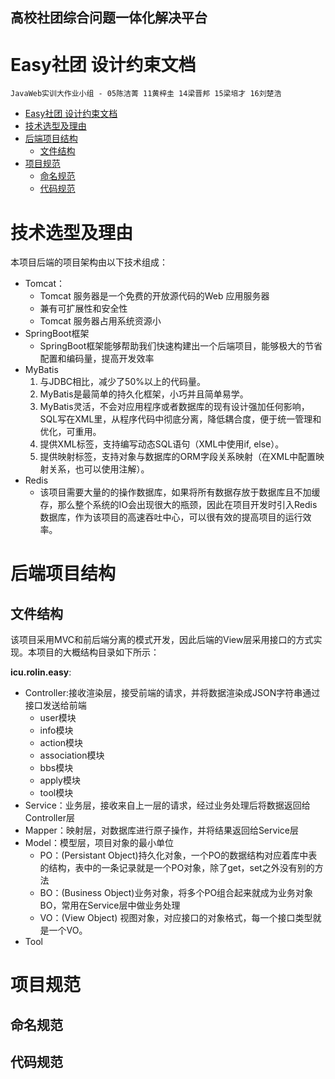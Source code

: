 <!--
 * @Description: Rolin`s code edit
 * @Author: Rolin-Code
 * @Date: 2021-10-29 12:54:03
 * @LastEditors: Rolin
 * @Code-Function-What do you want to do: 
-->
## 高校社团综合问题一体化解决平台
# Easy社团 设计约束文档
`JavaWeb实训大作业小组 - 05陈洁菁 11黄梓圭 14梁晋邦 15梁培才 16刘楚浩`

- [Easy社团 设计约束文档](#easy社团-设计约束文档)
- [技术选型及理由](#技术选型及理由)
- [后端项目结构](#后端项目结构)
  - [文件结构](#文件结构)
- [项目规范](#项目规范)
  - [命名规范](#命名规范)
  - [代码规范](#代码规范)

# 技术选型及理由
本项目后端的项目架构由以下技术组成：
- Tomcat：
    - Tomcat 服务器是一个免费的开放源代码的Web 应用服务器
    - 兼有可扩展性和安全性
    - Tomcat 服务器占用系统资源小
- SpringBoot框架
    - SpringBoot框架能够帮助我们快速构建出一个后端项目，能够极大的节省配置和编码量，提高开发效率
- MyBatis
  1. 与JDBC相比，减少了50%以上的代码量。
  2. MyBatis是最简单的持久化框架，小巧并且简单易学。
  3. MyBatis灵活，不会对应用程序或者数据库的现有设计强加任何影响，SQL写在XML里，从程序代码中彻底分离，降低耦合度，便于统一管理和优化，可重用。
  4. 提供XML标签，支持编写动态SQL语句（XML中使用if, else）。
  5. 提供映射标签，支持对象与数据库的ORM字段关系映射（在XML中配置映射关系，也可以使用注解）。
- Redis
  - 该项目需要大量的的操作数据库，如果将所有数据存放于数据库且不加缓存，那么整个系统的IO会出现很大的瓶颈，因此在项目开发时引入Redis数据库，作为该项目的高速吞吐中心，可以很有效的提高项目的运行效率。
  
# 后端项目结构
## 文件结构
该项目采用MVC和前后端分离的模式开发，因此后端的View层采用接口的方式实现。本项目的大概结构目录如下所示：

**icu.rolin.easy**:
- Controller:接收渲染层，接受前端的请求，并将数据渲染成JSON字符串通过接口发送给前端
  - user模块
  - info模块
  - action模块
  - association模块
  - bbs模块
  - apply模块
  - tool模块
- Service：业务层，接收来自上一层的请求，经过业务处理后将数据返回给Controller层
- Mapper：映射层，对数据库进行原子操作，并将结果返回给Service层
- Model：模型层，项目对象的最小单位
    - PO：(Persistant Object)持久化对象，一个PO的数据结构对应着库中表的结构，表中的一条记录就是一个PO对象，除了get，set之外没有别的方法
    - BO：(Business Object)业务对象，将多个PO组合起来就成为业务对象BO，常用在Service层中做业务处理
    - VO：(View Object) 视图对象，对应接口的对象格式，每一个接口类型就是一个VO。
- Tool

# 项目规范
## 命名规范
## 代码规范